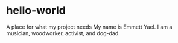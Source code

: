 # hello-world
A place for what my project needs
My name is Emmett Yael. I am a musician, woodworker, activist, and dog-dad.
